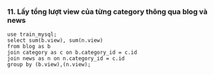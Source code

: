 ### 11. Lấy tổng lượt view của từng category thông qua blog và news
```mysql
use train_mysql;
select sum(b.view), sum(n.view)
from blog as b
join category as c on b.category_id = c.id
join news as n on n.category_id = c.id
group by (b.view),(n.view);
```
